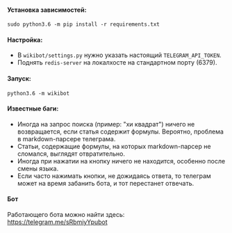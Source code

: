#### Установка зависимостей:
```
sudo python3.6 -m pip install -r requirements.txt 
```

#### Настройка:
- В `wikibot/settings.py` нужно указать настоящий `TELEGRAM_API_TOKEN`.  
- Поднять `redis-server` на локалхосте на стандартном порту (6379).


#### Запуск:
```
python3.6 -m wikibot
```

#### Известные баги:
- Иногда на запрос поиска (пример: "хи квадрат") ничего не возвращается, если статья содержит формулы. Вероятно, проблема в markdown-парсере телеграма.
- Статьи, содержащие формулы, на которых markdown-парсер не сломался, выглядят отвратительно.
- Иногда при нажатии на кнопку ничего не находится, особенно после смены языка.
- Если часто нажимать кнопки, не дожидаясь ответа, то телеграм может на время забанить бота, и тот перестанет отвечать.


#### Бот
Работающего бота можно найти здесь: https://telegram.me/sRbmiyYpubot
